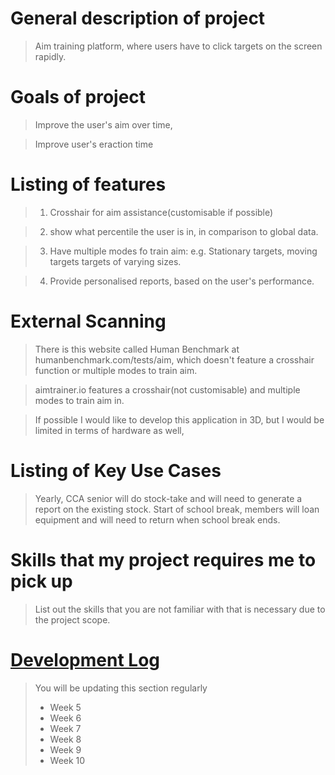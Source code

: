 # General description of project
> Aim training platform, where users have to click targets on the screen rapidly.
> 
# Goals of project
> Improve the user's aim over time,

> Improve user's eraction time
# Listing of features
> 1. Crosshair for aim assistance(customisable if possible)

> 2. show what percentile the user is in, in comparison to global data.

> 3. Have multiple modes fo train aim: 
> e.g. Stationary targets,
> moving targets
> targets of varying sizes.

> 4. Provide personalised reports, based on the user's performance.

# External Scanning
> There is this website called Human Benchmark at humanbenchmark.com/tests/aim, which doesn't feature a crosshair function or multiple modes to train aim.

> aimtrainer.io features a crosshair(not customisable) and multiple modes to train aim in.

> If possible I would like to develop this application in 3D, but I would be limited in terms of hardware as well, 

# Listing of Key Use Cases
> Yearly, CCA senior will do stock-take and will need to generate a report on the existing stock.
> Start of school break, members will loan equipment and will need to return when school break ends.

# Skills that my project requires me to pick up
> List out the skills that you are not familiar with that is necessary due to the project scope.

# [Development Log](/devlog.md)
> You will be updating this section regularly
> - Week 5
> - Week 6
> - Week 7
> - Week 8
> - Week 9
> - Week 10
